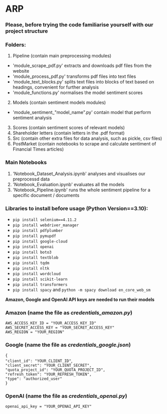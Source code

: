 # ARP

### Please, before trying the code familiarise yourself with our project structure

### Folders:
1. Pipeline (contain main preprocessing modules)
- 'module_scrape_pdf.py' extracts and downloads pdf files from the website
- 'module_process_pdf.py' transforms pdf files into text files
- 'module_text_blocks.py' splits text files into blocks of text based on headings, convenient for further analysis
- 'module_functions.py' normalises the model sentiment scores
2. Models              (contain sentiment models modules)
- 'module_sentiment_"model_name".py' contain model that perform sentiment analysis
3. Scores              (contain sentiment scores of relevant models)
4. Shareholder letters (contain letters in the .pdf format)
5. Src                 (contain other extra files for data analysis, such as pickle, csv files)
6. PostMarket          (contain notebooks to scrape and calculate sentiment of Financial Times articles)

### Main Notebooks
1. 'Notebook_Dataset_Analysis.ipynb' analyses and visualises our preprocessd data 
2. 'Notebook_Evaluation.ipynb' evaluates all the models
3. 'Notebook_Pipeline.ipynb' runs the whole sentiment pipeline for a specific document / documents


### Libraries to install before usage (Python Version==3.10):

* `pip install selenium==4.11.2` 
* `pip install webdriver_manager`
* `pip install pdfplumber`
* `pip install pymupdf`
* `pip install google-cloud`
* `pip install openai`
* `pip install boto3`
* `pip install textblob`
* `pip install tqdm`
* `pip install nltk`
* `pip install wordcloud`
* `pip install scikit-learn`
* `pip install transformers`
* `pip install spacy` and `python -m spacy download en_core_web_sm`

**Amazon, Google and OpenAI API keys are needed to run their models**

### Amazon (name the file as *credentials_amazon.py*)

`AWS_ACCESS_KEY_ID = "YOUR_ACCESS_KEY_ID"` <br>
`AWS_SECRET_ACCESS_KEY = "YOUR_SECRET_ACCESS_KEY"` <br>
`AWS_REGION = "YOUR_REGION"`

### Google (name the file as *credentials_google.json*)

`{` <br>
  `"client_id": "YOUR_CLIENT_ID"`, <br>
  `"client_secret": "YOUR_CLIENT_SECRET",` <br>
  `"quota_project_id": "YOUR_QUOTA_PROJECT_ID",` <br>
  `"refresh_token": "YOUR_REFRESH_TOKEN",` <br>
  `"type": "authorized_user"` <br>
`}`

### OpenAI (name the file as *credentials_openai.py*)

`openai_api_key = "YOUR_OPENAI_API_KEY"`